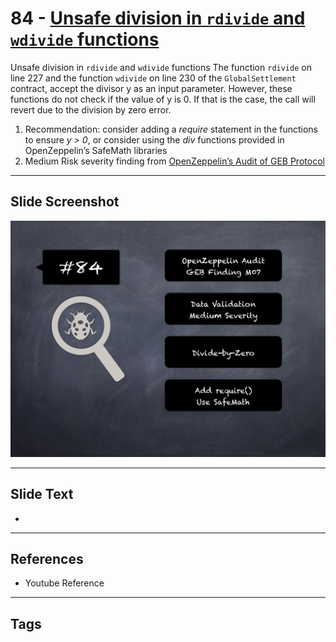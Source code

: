 
# 84 - [Unsafe division in `rdivide` and `wdivide` functions](./Unsafe%20division%20in%20`rdivide`%20and%20`wdivide`%20functions.md)

Unsafe division in `rdivide` and `wdivide` functions The function `rdivide` on line 227 and the function `wdivide` on line 230 of the `GlobalSettlement` contract, accept the divisor y as an input parameter. However, these functions do not check if the value of y is 0. If that is the case, the call will revert due to the division by zero error.


1. Recommendation: consider adding a _require_ statement in the functions to ensure _y > 0_, or consider using the _div_ functions provided in OpenZeppelin’s SafeMath libraries
2. Medium Risk severity finding from [OpenZeppelin’s Audit of GEB Protocol](https://blog.openzeppelin.com/geb-protocol-audit/)


___
## Slide Screenshot
![084.png](../../images/7.%20Audit%20Findings%20101/084.png)
___
## Slide Text
- 
___
## References
- Youtube Reference
___
## Tags
